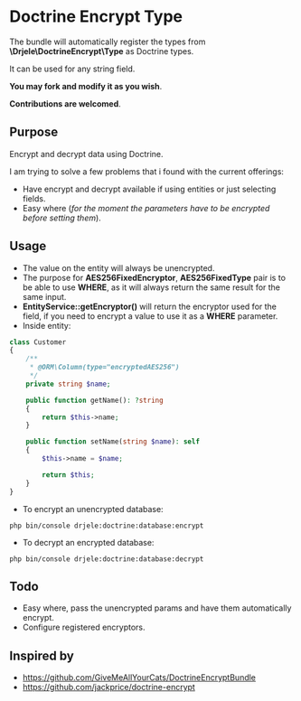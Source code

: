 # Doctrine Encrypt Type

The bundle will automatically register the types from **\Drjele\DoctrineEncrypt\Type** as Doctrine types.

It can be used for any string field.

**You may fork and modify it as you wish**.

**Contributions are welcomed**.

## Purpose
Encrypt and decrypt data using Doctrine.

I am trying to solve a few problems that i found with the current offerings:
* Have encrypt and decrypt available if using entities or just selecting fields.
* Easy where (_for the moment the parameters have to be encrypted before setting them_).

## Usage
* The value on the entity will always be unencrypted.
* The purpose for **AES256FixedEncryptor**, **AES256FixedType** pair is to be able to use **WHERE**, as it will always return the same result for the same input.
* **EntityService::getEncryptor()** will return the encryptor used for the field, if you need to encrypt a value to use it as a **WHERE** parameter.
* Inside entity:
```php
class Customer
{
    /**
     * @ORM\Column(type="encryptedAES256")
     */
    private string $name;

    public function getName(): ?string
    {
        return $this->name;
    }

    public function setName(string $name): self
    {
        $this->name = $name;

        return $this;
    }
}
```
* To encrypt an unencrypted database:
```shell script 
php bin/console drjele:doctrine:database:encrypt
```
* To decrypt an encrypted database:
```shell script 
php bin/console drjele:doctrine:database:decrypt
```

## Todo
* Easy where, pass the unencrypted params and have them automatically encrypt.
* Configure registered encryptors.

## Inspired by
* https://github.com/GiveMeAllYourCats/DoctrineEncryptBundle
* https://github.com/jackprice/doctrine-encrypt
